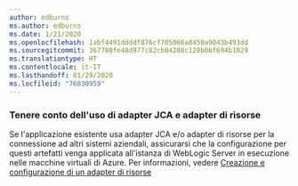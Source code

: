 ```yaml
---
author: edburns
ms.author: edburns
ms.date: 1/21/2020
ms.openlocfilehash: 1abf4491ddddf876cf705066a8450a9043b493dd
ms.sourcegitcommit: 367780fe48d977c82cb84208c128b0bf694b1029
ms.translationtype: HT
ms.contentlocale: it-IT
ms.lasthandoff: 01/29/2020
ms.locfileid: "76830959"
---
```

### <a name="account-for-the-use-of-jca-adapters-and-resource-adapters"></a>Tenere conto dell'uso di adapter JCA e adapter di risorse

Se l'applicazione esistente usa adapter JCA e/o adapter di risorse per la connessione ad altri sistemi aziendali, assicurarsi che la configurazione per questi artefatti venga applicata all'istanza di WebLogic Server in esecuzione nelle macchine virtuali di Azure. Per informazioni, vedere [Creazione e configurazione di un adapter di risorse](https://docs.oracle.com/middleware/12213/wls/ADAPT/creating.htm)
